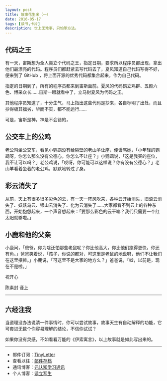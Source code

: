 ```yaml
---
layout: post
title: 故事花生米（一）
date: 2016-05-17
tags: [读书,卡片]
description: 世上无难事，只怕笨方法。
---
```



## 代码之王

有一天，宙斯想为全人类立个代码之王，指定日期，要求所以程序员都出现，拿出他们最漂亮的代码。程序员们都赶紧去写代码去了，夏风知道自己代码写得不好，便来到了 GitHub ，将上面开源的优秀代码都集合起来，作为自己代码。

指定的日期到了，所有的程序员都来到宙斯面前。夏风的代码鹤立鸡群、五颜六色、博采众长……宙斯一眼就看中了，立马封夏风为代码之王。

其他程序员知道了，十分生气，马上指出这些代码是抄来，各自标明了出处，而且抄得极其拙劣，华而不实，都不能运行……

可是，宙斯是神，神是不会错的，

## 公交车上的公鸡

老公鸡坐公交车，看见小鹦鹉没有给隔壁的老山羊让座，便谩骂她，「小年轻的鹦鹉呀，你怎么那么没有公德心，你怎么不让座？」小鹦鹉说，「这是我买的座位，我不让可以吗？」老公鸡说，「哎呀，你可能可以这样说？你有没有公德心？」老山羊看着坐着的老公鸡，默默地转过了身。


## 彩云消失了

从前，天上有很多很多彩色的云，有一天一阵风吹来，各种云开始消失，旧浪云消失了、妖妖乌云、银山云消失了、化为云消失了……大家都看不到云上的各种东西，开始抱怨起来，一个声音想起来：「要那么彩色的云干嘛？我们只需要一个红太阳就够啦。」


## 小鹿和他的父亲

小鹿问，「爸爸，你为啥还怕那些老鼠呢？你比他高大，你比他们跑得更快，你还有角。」爸爸笑着说，「孩子，你说的都对，可这里是老鼠的地盘呀，他们不让我们在这里摆摊。」小鹿说，「可这里不是大家的地方么？」爸爸说，「嘘，以前是，现在不是啦。」

祝开心

陈素封 谨上

----

## 六经注我

当道理没办法说清一件事情时，你可以尝试故事，故事天生有自动解释的功能，它可套进无数个你容易理解的结论，不信你试试？

如果你没有灵感，不如看看万能的《伊索寓言》，以上故事就是如此写出来的。

----

- 邮件订阅：[TinyLetter](http://tinyletter.com/cnfeat) 
- 查看以往：[邮件存档](http://tinyletter.com/CnFeat/archive)
- 通讯博客：[元认知学习通讯](http://mesule.com) 
- 个人博客：[读立写生](http://cnfeat.com)


